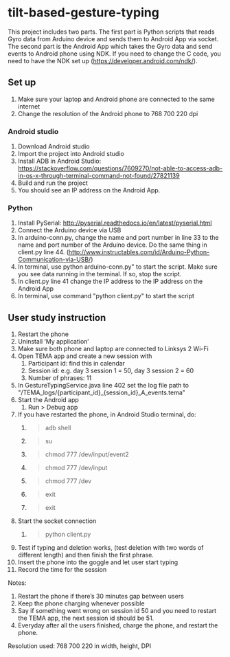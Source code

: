# tilt-based-gesture-typing

This project includes two parts. The first part is Python scripts that reads Gyro data from Arduino device and sends them to Android App via socket. The second part is the Android App which takes the Gyro data and send events to Android phone using NDK. If you need to change the C code, you need to have the NDK set up (https://developer.android.com/ndk/).

## Set up
1. Make sure your laptop and Android phone are connected to the same internet
2. Change the resolution of the Android phone to 768 700 220 dpi

### Android studio
1. Download Android studio
2. Import the project into Android studio
3. Install ADB in Android Studio: https://stackoverflow.com/questions/7609270/not-able-to-access-adb-in-os-x-through-terminal-command-not-found/27821139
4. Build and run the project
5. You should see an IP address on the Android App.

### Python
1. Install PySerial: http://pyserial.readthedocs.io/en/latest/pyserial.html
2. Connect the Arduino device via USB
3. In arduino-conn.py, change the name and port number in line 33 to the name and port number of the Arduino device. Do the same thing in client.py line 44. (http://www.instructables.com/id/Arduino-Python-Communication-via-USB/)
4. In terminal, use python arduino-conn.py" to start the script. Make sure you see data running in the terminal. If so, stop the script.
5. In client.py line 41 change the IP address to the IP address on the Android App
6. In terminal, use command "python client.py" to start the script


## User study instruction
1. Restart the phone
2. Uninstall ‘My application’
3. Make sure both phone and laptop are connected to Linksys 2 Wi-Fi
4. Open TEMA app and create a new session with
    1. Participant id: find this in calendar
    2. Session id: e.g. day 3 session 1 = 50, day 3 session 2 = 60
    3. Number of phrases: 11
5. In GestureTypingService.java line 402 set the log file path to "/TEMA_logs/{participant_id}_{session_id}_A_events.tema"
6. Start the Android app
    1. Run > Debug app
7. If you have restarted the phone, in Android Studio terminal, do:
    1. > adb shell
    2. > su
    3. > chmod 777 /dev/input/event2
    4. > chmod 777 /dev/input
    5. > chmod 777 /dev
    6. > exit
    7. > exit
8. Start the socket connection
    1. > python client.py
9. Test if typing and deletion works, (test deletion with two words of different length) and then finish the first phrase.
10. Insert the phone into the goggle and let user start typing
11. Record the time for the session

Notes:
1. Restart the phone if there’s 30 minutes gap between users
2. Keep the phone charging whenever possible
3. Say if something went wrong on session id 50 and you need to restart the TEMA app, the next session id should be 51.
4. Everyday after all the users finished, charge the phone, and restart the phone.

Resolution used:
768 700 220 in width, height, DPI

